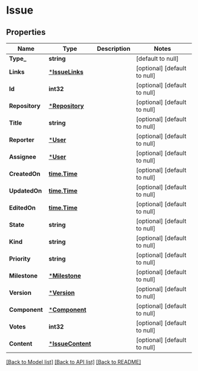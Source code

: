 # Issue

## Properties
Name | Type | Description | Notes
------------ | ------------- | ------------- | -------------
**Type_** | **string** |  | [default to null]
**Links** | [***IssueLinks**](issue_links.md) |  | [optional] [default to null]
**Id** | **int32** |  | [optional] [default to null]
**Repository** | [***Repository**](repository.md) |  | [optional] [default to null]
**Title** | **string** |  | [optional] [default to null]
**Reporter** | [***User**](user.md) |  | [optional] [default to null]
**Assignee** | [***User**](user.md) |  | [optional] [default to null]
**CreatedOn** | [**time.Time**](time.Time.md) |  | [optional] [default to null]
**UpdatedOn** | [**time.Time**](time.Time.md) |  | [optional] [default to null]
**EditedOn** | [**time.Time**](time.Time.md) |  | [optional] [default to null]
**State** | **string** |  | [optional] [default to null]
**Kind** | **string** |  | [optional] [default to null]
**Priority** | **string** |  | [optional] [default to null]
**Milestone** | [***Milestone**](milestone.md) |  | [optional] [default to null]
**Version** | [***Version**](version.md) |  | [optional] [default to null]
**Component** | [***Component**](component.md) |  | [optional] [default to null]
**Votes** | **int32** |  | [optional] [default to null]
**Content** | [***IssueContent**](issue_content.md) |  | [optional] [default to null]

[[Back to Model list]](../README.md#documentation-for-models) [[Back to API list]](../README.md#documentation-for-api-endpoints) [[Back to README]](../README.md)


